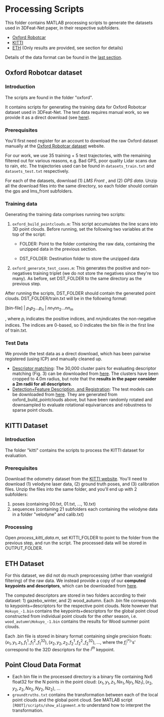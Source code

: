 # Processing Scripts

This folder contains MATLAB processing scripts to generate the datasets used in 3DFeat-Net paper, in their respective subfolders.

* [Oxford Robotcar](#oxford-robotcar-dataset)
* [KITTI](kitti-dataset)
* [ETH](eth-dataset) (Only results are provided, see section for details)

Details of the data format can be found in the [last section](#data-format).



## Oxford Robotcar dataset

### Introduction

The scripts are found in the folder "oxford".

It contains scripts for generating the training data for Oxford Robotcar dataset used in 3DFeat-Net. The test data requires manual work, so we provide it as a direct download (see [here](#test-data)).

### Prerequisites

You'll first need register for an account to download the raw Oxford dataset manually at the [Oxford Robotcar dataset](http://robotcar-dataset.robots.ox.ac.uk/) website.

For our work, we use 35 training + 5 test trajectories, with the remaining filtered out for various reasons, e.g. Bad GPS, poor quality Lidar scans due to rain, etc. The trajectories used can be found in `datasets_train.txt` and `datasets_test.txt` respectively.

For each of the datasets, download (1) *LMS Front* , and (2) *GPS data*. Unzip all the download files into the same directory, so each folder should contain the gps and lms_front subfolders.

### Training data

Generating the training data comprises running two scripts:

1. `oxford_build_pointclouds.m`: This script accumulates the line scans into 3D point clouds. Before running, set the following two variables at the top of the script:

   * FOLDER: Point to the folder containing the raw data, containing the unzipped data in the previous section.

   * DST_FOLDER: Destination folder to store the unzipped data

2. `oxford_generate_test_cases.m`: This generates the positive and non-negatives training triplet (we do not store the negatives since they're too many). As before, set DST_FOLDER to the same directory as the previous step.

After running the scripts, DST_FOLDER should contain the generated point clouds. DST_FOLDER/train.txt will be in the following format:

[bin-file] | $p_1 p_2 ... p_n$ | $nn_1 nn_2 ... nn_m$

, where $p_i$ indicates the positive indices, and $nn_i​$ indicates the non-negative indices. The indices are 0-based, so 0 indicates the bin file in the first line of train.txt.

### Test Data

We provide the test data as a direct download, which has been pairwise registered (using ICP) and manually cleaned up.

* <u>Descriptor matching</u>: The 30,000 cluster pairs for evaluating descriptor matching (Fig. 3) can be downloaded from [here](https://drive.google.com/open?id=17kZh4TMhEmC8ia3bovjtfZ6k0rbChj0I). The clusters have been cropped to 4.0m radius, but note that the **results in the paper consider a 2m radii for all descriptors**.
* <u>Detection+Feature Description, and Registration</u>: The test models can be downloaded from [here](https://drive.google.com/open?id=1GZpyHz5-XRdwoKwiRM-7i46XpsWvzIN5). They are generated from oxford_build_pointclouds above, but have been randomly rotated and downsampled to evaluate rotational equivariances and robustness to sparse point clouds.



## KITTI Dataset

### Introduction

The folder "kitti" contains the scripts to process the KITTI dataset for evaluation.

### Prerequisites

Download the odometry dataset from the [KITTI website](http://www.cvlibs.net/datasets/kitti/eval_odometry.php). You'll need to download (1) velodyne laser data, (2)  ground truth poses, and (3) calibration files. Unzip the files into the same folder, and you'll end up with 2 subfolders:

1. poses (containing 00.txt, 01.txt, ..., 10.txt)
2. sequences (containing 21 subfolders each containing the velodyne data in a folder "velodyne" and calib.txt)

### Processing

Open *process_kitti_data.m*, set KITTI_FOLDER to point to the folder from the previous step, and run the script. The processed data will be stored in OUTPUT_FOLDER.



## ETH Dataset

For this dataset, we did not do much preprocessing (other than voxelgrid filtering) of the raw data. We instead provide a copy of our **computed keypoints and descriptors**, which can be downloaded from [here](https://drive.google.com/open?id=1hdhIJjmyf9EkSgvsfuQdeR5SvcUTNz1-).

The computed descriptors are stored in two folders according to their dataset: 1) gazebo_winter, and 2) wood_autumn. Each .bin file corresponds to keypoints+descriptors for the respective point clouds. Note however that `Hokuyo_-1.bin` contains the keypoints+descriptors for the global point cloud constructed from individual point clouds for the _other_ season, i.e. `wood_autumn\Hokuyo_-1.bin` contains the results for Wood summer point clouds.

Each .bin file is stored in binary format containing single precision floats: $(x_1, y_1, z_1, f_1^{1}, f_1^{2}, f_1^{32}), (x_2, y_2, z_2, f_2^{1}, f_2^{2}, f_2^{32}), ...$, where the $f_i^{(*)}$'s' correspond to the 32D descriptors for the $i^{th}$ keypoint.



## Point Cloud Data Format

- Each bin file in the processed directory is a binary file containing Nx6 float32 for the N points in the point cloud: $(x_1, y_1, z_1, Nx_1, Ny_1, Nz_1), (x_2, y_2, z_2, Nx_2, Ny_2, Nz_2)$, ...
- `groundtruths.txt` contains the transformation between each of the local point clouds and the global point cloud. See MATLAB script `[ROOT]/scripts/show_alignment.m` to understand how to interpret the transformation.